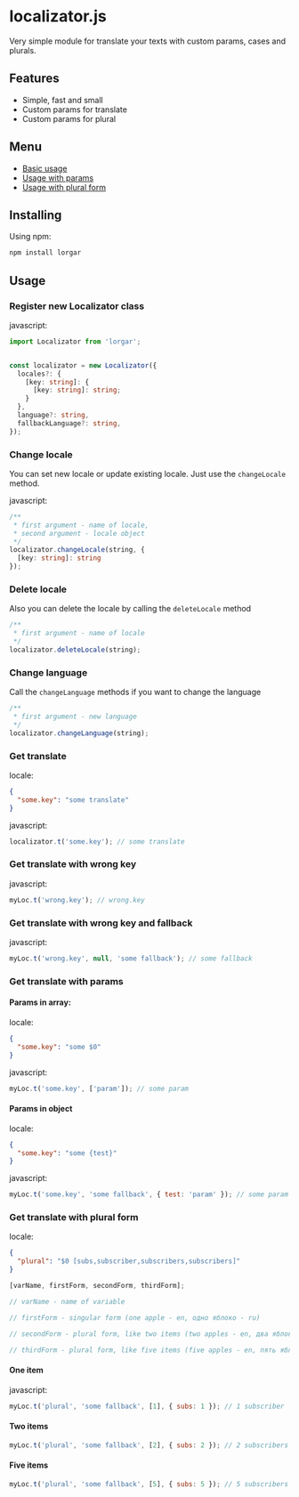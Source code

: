 # localizator.js

Very simple module for translate your texts with custom params, cases and plurals.

## Features

- Simple, fast and small
- Custom params for translate
- Custom params for plural

## Menu

- [Basic usage](#basic)
- [Usage with params](#params)
- [Usage with plural form](#plural)

## Installing

Using npm:

```bash
npm install lorgar
```

## Usage

### <a name="basic" id="basic"></a>Register new Localizator class

javascript:

```typescript
import Localizator from 'lorgar';


const localizator = new Localizator({
  locales?: {
    [key: string]: {
      [key: string]: string;
    }
  },
  language?: string,
  fallbackLanguage?: string,
});
```

### Change locale

You can set new locale or update existing locale. Just use the `changeLocale` method.

javascript:

```typescript
/**
 * first argument - name of locale,
 * second argument - locale object
 */
localizator.changeLocale(string, {
  [key: string]: string
});
```

### Delete locale

Also you can delete the locale by calling the `deleteLocale` method

```typescript
/**
 * first argument - name of locale
 */
localizator.deleteLocale(string);
```

### Change language

Call the `changeLanguage` methods if you want to change the language

```typescript
/**
 * first argument - new language
 */
localizator.changeLanguage(string);
```

### Get translate

locale:

```json
{
  "some.key": "some translate"
}
```

javascript:

```js
localizator.t('some.key'); // some translate
```

### Get translate with wrong key

javascript:

```js
myLoc.t('wrong.key'); // wrong.key
```

### Get translate with wrong key and fallback

javascript:

```js
myLoc.t('wrong.key', null, 'some fallback'); // some fallback
```

### <a name="params" id="params"></a>Get translate with params

#### Params in array:

locale:

```json
{
  "some.key": "some $0"
}
```

javascript:

```js
myLoc.t('some.key', ['param']); // some param
```

#### Params in object

locale:

```json
{
  "some.key": "some {test}"
}
```

javascript:

```js
myLoc.t('some.key', 'some fallback', { test: 'param' }); // some param
```

### <a name="plural" id="plural"></a>Get translate with plural form

locale:

```json
{
  "plural": "$0 [subs,subscriber,subscribers,subscribers]"
}
```

```js
[varName, firstForm, secondForm, thirdForm];

// varName - name of variable

// firstForm - singular form (one apple - en, одно яблоко - ru)

// secondForm - plural form, like two items (two apples - en, два яблока - ru)

// thirdForm - plural form, like five items (five apples - en, пять яблок - ru)
```

#### One item

javascript:

```js
myLoc.t('plural', 'some fallback', [1], { subs: 1 }); // 1 subscriber
```

#### Two items

```js
myLoc.t('plural', 'some fallback', [2], { subs: 2 }); // 2 subscribers
```

#### Five items

```js
myLoc.t('plural', 'some fallback', [5], { subs: 5 }); // 5 subscribers
```
